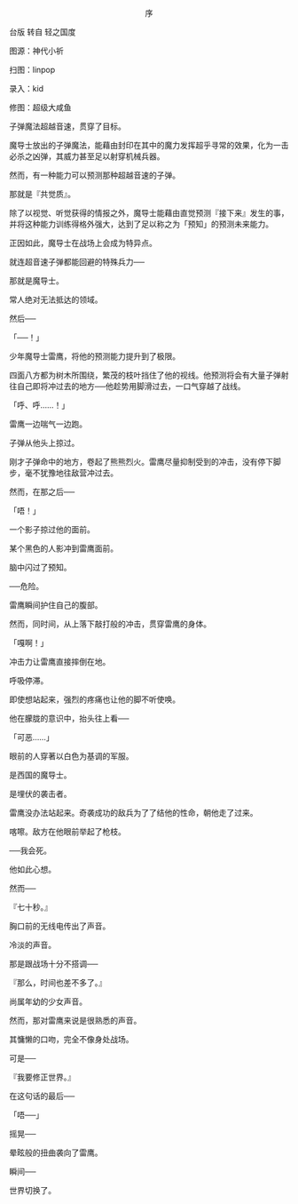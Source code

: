 <p align="center">序</p>

台版 转自 轻之国度

图源：神代小祈

扫图：linpop

录入：kid

修图：超级大咸鱼

子弹魔法超越音速，贯穿了目标。

魔导士放出的子弹魔法，能藉由封印在其中的魔力发挥超乎寻常的效果，化为一击必杀之凶弹，其威力甚至足以射穿机械兵器。

然而，有一种能力可以预测那种超越音速的子弹。

那就是『共觉质』。

除了以视觉、听觉获得的情报之外，魔导士能藉由直觉预测『接下来』发生的事，并将这种能力训练得格外强大，达到了足以称之为「预知」的预测未来能力。

正因如此，魔导士在战场上会成为特异点。

就连超音速子弹都能回避的特殊兵力──

那就是魔导士。

常人绝对无法抵达的领域。

然后──

「──！」

少年魔导士雷鹰，将他的预测能力提升到了极限。

四面八方都为树木所围绕，繁茂的枝叶挡住了他的视线。他预测将会有大量子弹射往自己即将冲过去的地方──他趁势用脚滑过去，一口气穿越了战线。

「呼、呼……！」

雷鹰一边喘气一边跑。

子弹从他头上掠过。

刚才子弹命中的地方，卷起了熊熊烈火。雷鹰尽量抑制受到的冲击，没有停下脚步，毫不犹豫地往敌营冲过去。

然而，在那之后──

「唔！」

一个影子掠过他的面前。

某个黑色的人影冲到雷鹰面前。

脑中闪过了预知。

──危险。

雷鹰瞬间护住自己的腹部。

然而，同时间，从上落下敲打般的冲击，贯穿雷鹰的身体。

「嘎啊！」

冲击力让雷鹰直接摔倒在地。

呼吸停滞。

即使想站起来，强烈的疼痛也让他的脚不听使唤。

他在朦胧的意识中，抬头往上看──

「可恶……」

眼前的人穿著以白色为基调的军服。

是西国的魔导士。

是埋伏的袭击者。

雷鹰没办法站起来。奇袭成功的敌兵为了了结他的性命，朝他走了过来。

喀嚓。敌方在他眼前举起了枪枝。

──我会死。

他如此心想。

然而──

『七十秒。』

胸口前的无线电传出了声音。

冷淡的声音。

那是跟战场十分不搭调──

『那么，时间也差不多了。』

尚属年幼的少女声音。

然而，那对雷鹰来说是很熟悉的声音。

其慵懒的口吻，完全不像身处战场。

可是──

『我要修正世界。』

在这句话的最后──

「唔──」

摇晃──

晕眩般的扭曲袭向了雷鹰。

瞬间──

世界切换了。

